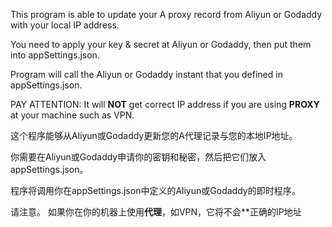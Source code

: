 This program is able to update your A proxy record from Aliyun or Godaddy with your local IP address.

You need to apply your key & secret at Aliyun or Godaddy, then put them into appSettings.json.

Program will call the Aliyun or Godaddy instant that you defined in appSettings.json.

PAY ATTENTION:
It will **NOT** get correct IP address if you are using **PROXY** at your machine such as VPN.


这个程序能够从Aliyun或Godaddy更新您的A代理记录与您的本地IP地址。

你需要在Aliyun或Godaddy申请你的密钥和秘密，然后把它们放入appSettings.json。

程序将调用你在appSettings.json中定义的Aliyun或Godaddy的即时程序。

请注意。
如果你在你的机器上使用**代理**，如VPN，它将不会**正确的IP地址
